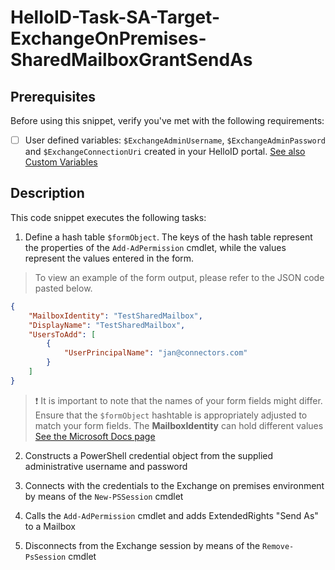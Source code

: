 
# HelloID-Task-SA-Target-ExchangeOnPremises-SharedMailboxGrantSendAs

## Prerequisites
Before using this snippet, verify you've met with the following requirements:

- [ ] User defined variables: `$ExchangeAdminUsername`, `$ExchangeAdminPassword` and `$ExchangeConnectionUri` created in your HelloID portal. [See also Custom Variables](https://docs.helloid.com/en/variables/custom-variables.html)


## Description

This code snippet executes the following tasks:

1. Define a hash table `$formObject`. The keys of the hash table represent the properties of the `Add-AdPermission` cmdlet, while the values represent the values entered in the form.

> To view an example of the form output, please refer to the JSON code pasted below.

```json
{
    "MailboxIdentity": "TestSharedMailbox",
    "DisplayName": "TestSharedMailbox",
    "UsersToAdd": [
        {
            "UserPrincipalName": "jan@connectors.com"
        }
    ]
}
```

> :exclamation: It is important to note that the names of your form fields might differ. Ensure that the `$formObject` hashtable is appropriately adjusted to match your form fields.
> The **MailboxIdentity** can hold different values [See the Microsoft Docs page](https://learn.microsoft.com/en-us/powershell/module/exchange/add-adpermission?view=exchange-ps#example-1)

2. Constructs a PowerShell credential object from the supplied administrative username and password

3. Connects with the credentials to the Exchange on premises environment by means of the `New-PSSession` cmdlet

4. Calls the `Add-AdPermission` cmdlet and adds ExtendedRights "Send As" to a Mailbox

5. Disconnects from the Exchange session by means of the `Remove-PsSession` cmdlet